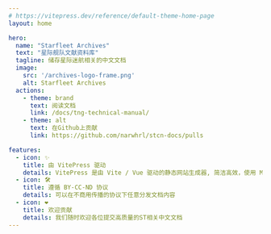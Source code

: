 ```yaml
---
# https://vitepress.dev/reference/default-theme-home-page
layout: home

hero:
  name: "Starfleet Archives"
  text: "星际舰队文献资料库"
  tagline: 储存星际迷航相关的中文文档
  image:
    src: '/archives-logo-frame.png'
    alt: Starfleet Archives
  actions:
    - theme: brand
      text: 阅读文档
      link: /docs/tng-technical-manual/
    - theme: alt
      text: 在Github上贡献
      link: https://github.com/narwhrl/stcn-docs/pulls

features:
  - icon: ✨
    title: 由 VitePress 驱动
    details: VitePress 是由 Vite / Vue 驱动的静态网站生成器, 简洁高效，使用 Markdown 语法。
  - icon: 🛠️
    title: 遵循 BY-CC-ND 协议
    details: 可以在不商用传播的协议下任意分发文档内容
  - icon: ❤️
    title: 欢迎贡献
    details: 我们随时欢迎各位提交高质量的ST相关中文文档
---
```


